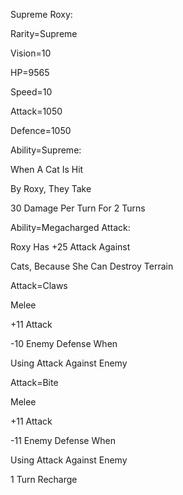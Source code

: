 Supreme Roxy:

Rarity=Supreme

Vision=10

HP=9565

Speed=10

Attack=1050

Defence=1050

Ability=Supreme:

When A Cat Is Hit

By Roxy, They Take

30 Damage Per Turn For 2 Turns

Ability=Megacharged Attack:

Roxy Has +25 Attack Against

Cats, Because She Can Destroy Terrain

Attack=Claws

Melee

+11 Attack

-10 Enemy Defense When

Using Attack Against Enemy

Attack=Bite

Melee

+11 Attack

-11 Enemy Defense When

Using Attack Against Enemy

1 Turn Recharge
